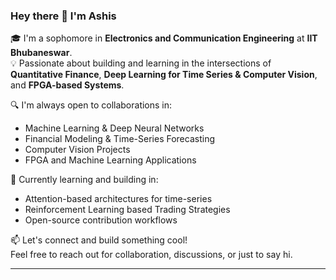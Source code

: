 ### Hey there 👋 I'm Ashis

🎓 I'm a sophomore in **Electronics and Communication Engineering** at **IIT Bhubaneswar**.  
💡 Passionate about building and learning in the intersections of **Quantitative Finance**, **Deep Learning for Time Series & Computer Vision**, and **FPGA-based Systems**.

🔍 I'm always open to collaborations in:
- Machine Learning & Deep Neural Networks
- Financial Modeling & Time-Series Forecasting
- Computer Vision Projects
- FPGA and Machine Learning Applications

🚀 Currently learning and building in:
- Attention-based architectures for time-series
- Reinforcement Learning based Trading Strategies
- Open-source contribution workflows

📫 Let's connect and build something cool!  
Feel free to reach out for collaboration, discussions, or just to say hi.

---
